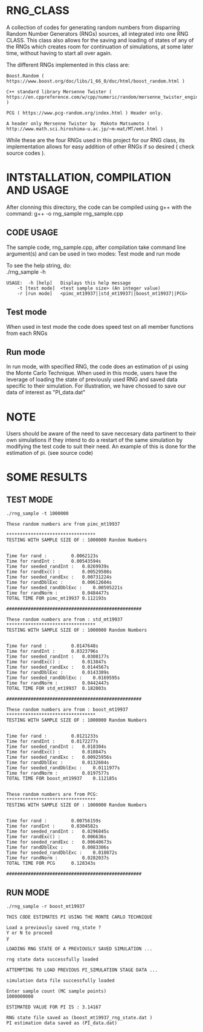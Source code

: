 # RNG_CLASS

A collection of codes for generating random numbers from disparring Random Number Generators (RNGs) sources, all integrated into one RNG CLASS.
This class also allows for the saving and loading of states of any of the RNGs which creates room for continuation of simulations, at some later time, without having to start all over again.

The different RNGs implemented in this class are:

    Boost.Random ( https://www.boost.org/doc/libs/1_66_0/doc/html/boost_random.html )
    
    C++ standard library Mersenne Twister ( https://en.cppreference.com/w/cpp/numeric/random/mersenne_twister_engine )
    
    PCG ( https://www.pcg-random.org/index.html ) Header only.
    
    A header only Mersenne Twister by  Makoto Matsumoto ( http://www.math.sci.hiroshima-u.ac.jp/~m-mat/MT/emt.html )
    
While these are the four RNGs used in this project for our RNG class, its implementation allows for easy addition of other RNGs if so desired ( check source codes ).


# INTSTALLATION, COMPILATION AND USAGE
After clonning this directory, the code can be compiled using g++ with the command:
    g++ -o rng_sample rng_sample.cpp

## CODE USAGE

The sample code, rng_sample.cpp, after compilation take command line argument(s) and can be used in two modes: Test mode and run mode

To see the help string, do:  
    ./rng_sample -h     

    USAGE:	-h [help]	Displays this help message
	    -t [test mode] 	<test sample size> (An integer value)
	    -r [run mode] 	<pimc_mt19937||std_mt19937||boost_mt19937||PCG>


    
## Test mode   
When used in test mode the code does speed test on all member functions from each RNGs

## Run mode
In run mode, with specified RNG, the code does an estimation of pi using the Monte Carlo Technique. When used in this mode, users have the leverage of loading the state of previously used RNG and saved data specific to their simulation. For illustration, we have chossed to save our data of interest as "PI_data.dat"


# NOTE
Users should be aware of the need to save neccesary data partinent to their own simulations if they intend to do a restart of the same simulation by modifying the test code to suit their need. An example of this is done for the estimation of pi. (see source code) 


# SOME RESULTS
## TEST MODE
    ./rng_sample -t 1000000

    These random numbers are from pimc_mt19937 

    *********************************
    TESTING WITH SAMPLE SIZE OF : 1000000 Random Numbers


    Time for rand : 		0.0062123s
    Time for randInt : 		0.00543594s
    Time for seeded_randInt : 	0.0269939s
    Time for randExc() : 		0.00529508s
    Time for seeded_randExc : 	0.00731224s
    Time for randDblExc : 		0.00612604s
    Time for seeded_randDblExc : 	0.00595221s
    Time for randNorm : 		0.0484477s
    TOTAL TIME FOR pimc_mt19937	0.112193s

    ##################################################

    These random numbers are from : std_mt19937
    *********************************
    TESTING WITH SAMPLE SIZE OF : 1000000 Random Numbers


    Time for rand : 		0.0147648s
    Time for randInt : 		0.0323796s
    Time for seeded_randInt : 	0.0308177s
    Time for randExc() : 		0.013847s
    Time for seeded_randExc : 	0.0144567s
    Time for randDblExc : 		0.0143309s
    Time for seeded_randDblExc : 	0.0169595s
    Time for randNorm : 		0.0442447s
    TOTAL TIME FOR std_mt19937	0.182003s

    ##################################################

    These random numbers are from : boost_mt19937
    *********************************
    TESTING WITH SAMPLE SIZE OF : 1000000 Random Numbers


    Time for rand : 		0.0121233s
    Time for randInt : 		0.0172277s
    Time for seeded_randInt : 	0.018304s
    Time for randExc() : 		0.010847s
    Time for seeded_randExc : 	0.00925956s
    Time for randDblExc : 		0.0132604s
    Time for seeded_randDblExc : 	0.0111977s
    Time for randNorm : 		0.0197577s
    TOTAL TIME FOR boost_mt19937	0.112185s


    These random numbers are from PCG: 
    *********************************
    TESTING WITH SAMPLE SIZE OF : 1000000 Random Numbers


    Time for rand : 		0.00756159s
    Time for randInt : 		0.0304582s
    Time for seeded_randInt : 	0.0296845s
    Time for randExc() : 		0.006636s
    Time for seeded_randExc : 	0.00640673s
    Time for randDblExc : 		0.0083306s
    Time for seeded_randDblExc : 	0.010872s
    Time for randNorm : 		0.0282037s
    TOTAL TIME FOR PCG		0.128343s

    ##################################################

## RUN MODE

    ./rng_sample -r boost_mt19937

    THIS CODE ESTIMATES PI USING THE MONTE CARLO TECHNIQUE

    Load a previously saved rng_state ?
    Y or N to proceed
    y

    LOADING RNG STATE OF A PREVIOUSLY SAVED SIMULATION ... 

    rng state data successfully loaded

    ATTEMPTING TO LOAD PREVIOUS PI_SIMULATION STAGE DATA ...

    simulation data file successfully loaded
     
    Enter sample count (MC sample points)
    1000000000

    ESTIMATED VALUE FOR PI IS : 3.14167

    RNG state file saved as (boost_mt19937_rng_state.dat )
    PI estimation data saved as (PI_data.dat)

